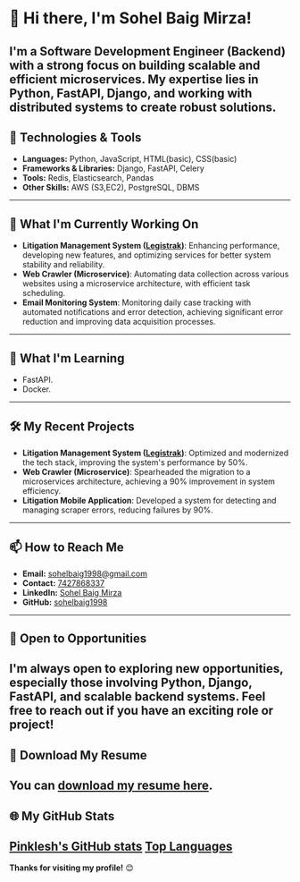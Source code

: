 # 👋 Hi there, I'm Sohel Baig Mirza!
I'm a Software Development Engineer (Backend) with a strong focus on building scalable and efficient microservices. My expertise lies in Python, FastAPI, Django, and working with distributed systems to create robust solutions.
---
## 🔧 Technologies & Tools
- **Languages:** Python, JavaScript, HTML(basic), CSS(basic) 
- **Frameworks & Libraries:** Django, FastAPI, Celery
- **Tools:** Redis, Elasticsearch, Pandas
- **Other Skills:** AWS (S3,EC2), PostgreSQL, DBMS
---
## 🚀 What I'm Currently Working On
- **Litigation Management System ([Legistrak](https://legistify.com/))**: Enhancing performance, developing new features, and optimizing services for better system stability and reliability.
- **Web Crawler (Microservice)**: Automating data collection across various websites using a microservice architecture, with efficient task scheduling.
- **Email Monitoring System**: Monitoring daily case tracking with automated notifications and error detection, achieving significant error reduction and improving data acquisition processes.
---
## 🌱 What I'm Learning
- FastAPI. 
- Docker.
  
---
## 🛠️ My Recent Projects
- **Litigation Management System ([Legistrak](https://legistify.com/))**: Optimized and modernized the tech stack, improving the system's performance by 50%.
- **Web Crawler (Microservice)**: Spearheaded the migration to a microservices architecture, achieving a 90% improvement in system efficiency.
- **Litigation Mobile Application**: Developed a system for detecting and managing scraper errors, reducing failures by 90%.
---
## 📫 How to Reach Me
- **Email:** [sohelbaig1998@gmail.com](mailto:sohelbaig1998@gmail.com)
- **Contact:** [7427868337](tel:+917427868337)
- **LinkedIn:** [Sohel Baig Mirza](https://www.linkedin.com/in/sohel-baig-mirza-847402206/)
- **GitHub:** [sohelbaig1998](https://github.com/sohelbaig1998)

---
## 💼 Open to Opportunities
I'm always open to exploring new opportunities, especially those involving Python, Django, FastAPI, and scalable backend systems. Feel free to reach out if you have an exciting role or project!
---
## 📄 Download My Resume
You can <a href="https://drive.google.com/file/d/1TxO3sEqxx11C6w8_WcUU8PeVAqvPKZfE/view?usp=sharing" target="_blank">download my resume here</a>.
---
## 🌐 My GitHub Stats
[Pinklesh's GitHub stats](https://github-readme-stats.vercel.app/api?username=pinkleshparjapati&show_icons=true&theme=dark)
[Top Languages](https://github-readme-stats.vercel.app/api/top-langs/?username=pinkleshparjapati&layout=compact&theme=dark)
---
**Thanks for visiting my profile!** 😊
